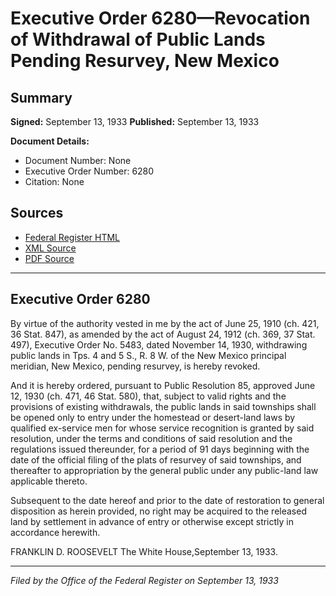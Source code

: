 # Executive Order 6280—Revocation of Withdrawal of Public Lands Pending Resurvey, New Mexico

## Summary

**Signed:** September 13, 1933
**Published:** September 13, 1933

**Document Details:**
- Document Number: None
- Executive Order Number: 6280
- Citation: None

## Sources
- [Federal Register HTML](https://www.presidency.ucsb.edu/documents/executive-order-6280-revocation-withdrawal-public-lands-pending-resurvey-new-mexico)
- [XML Source](None)
- [PDF Source](None)

---

## Executive Order 6280

By virtue of the authority vested in me by the act of June 25, 1910 (ch. 421, 36 Stat. 847), as amended by the act of August 24, 1912 (ch. 369, 37 Stat. 497), Executive Order No. 5483, dated November 14, 1930, withdrawing public lands in Tps. 4 and 5 S., R. 8 W. of the New Mexico principal meridian, New Mexico, pending resurvey, is hereby revoked.

And it is hereby ordered, pursuant to Public Resolution 85, approved June 12, 1930 (ch. 471, 46 Stat. 580), that, subject to valid rights and the provisions of existing withdrawals, the public lands in said townships shall be opened only to entry under the homestead or desert-land laws by qualified ex-service men for whose service recognition is granted by said resolution, under the terms and conditions of said resolution and the regulations issued thereunder, for a period of 91 days beginning with the date of the official filing of the plats of resurvey of said townships, and thereafter to appropriation by the general public under any public-land law applicable thereto.

Subsequent to the date hereof and prior to the date of restoration to general disposition as herein provided, no right may be acquired to the released land by settlement in advance of entry or otherwise except strictly in accordance herewith.

FRANKLIN D. ROOSEVELT
The White House,September 13, 1933.

---

*Filed by the Office of the Federal Register on September 13, 1933*
